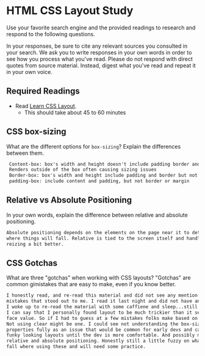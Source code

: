 # HTML CSS Layout Study

Use your favorite search engine and the provided readings to research and respond to the following questions.

In your responses, be sure to cite any relevant sources you consulted in your search. We ask you to write responses in your own words in order to see how you process what you've read. Please do not respond with direct quotes from source material. Instead, digest what you've read and repeat it in your own voice.

## Required Readings

- Read [Learn CSS Layout](http://learnlayout.com).
  - This should take about 45 to 60 minutes

## CSS box-sizing

What are the different options for `box-sizing`? Explain the differences between them.

```md
 Content-box: box's width and height doesn't include padding border and margin.
 Renders outside of the box often causing sizing issues
 Border-box: box's width and height include padding and border but not margin
 padding-box: include content and padding, but not border or margin

```

## Relative vs Absolute Positioning

In your own words, explain the difference between relative and absolute positioning.

```md
Absolute positioning depends on the elements on the page near it to determine
where things will fall. Relative is tied to the screen itself and handles
reizing a bit better.
```

## CSS Gotchas

What are three "gotchas" when working with CSS layouts? "Gotchas" are common gimistakes that are easy to make, even if you know better.

```md
I honestly read, and re-read this material and did not see any mention of common
mistakes that stood out to me. I read it last night and did not have an answer.
I woke up to re-read the material with some caffiene and sleep...still not seeing it.
I can say that I personally found layout to be much trickier than it seems at
face value. So if I had to guess at a few mistakes folks make based on what I read...
Not using clear might be one. I could see not understanding the box-sizing
properties fully as an issue that would be common for early devs and cause some
funky looking layouts until the dev is more comfortable. And possibly misuse of
relative and absolute positioning. Honestly still a little fuzzy on what would
fall where using these and will need some practice. 
```
